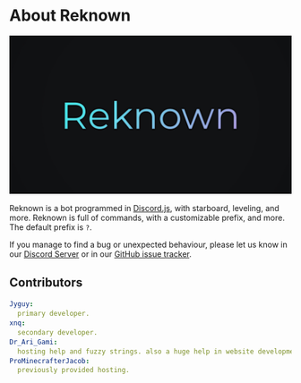 # About Reknown
![Reknown Banner](./assets/images/banner.jpg)

Reknown is a bot programmed in [Discord.js](https://discord.js.org/#/), with starboard, leveling, and more. Reknown is full of commands, with a customizable prefix, and more. The default prefix is `?`.

If you manage to find a bug or unexpected behaviour, please let us know in our [Discord Server](https://discord.gg/n45fq9K/) or in our [GitHub issue tracker](https://github.com/Jyguy/Reknown/issues).

## Contributors
```yml
Jyguy:
  primary developer.
xnq:
  secondary developer.
Dr_Ari_Gami:
  hosting help and fuzzy strings. also a huge help in website development and lavalink setup.
ProMinecrafterJacob:
  previously provided hosting.
```
